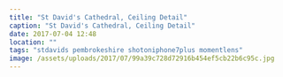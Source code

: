 ```yaml
---
title: "St David's Cathedral, Ceiling Detail"
caption: "St David's Cathedral, Ceiling Detail"
date: 2017-07-04 12:48
location: ""
tags: "stdavids pembrokeshire shotoniphone7plus momentlens"
image: /assets/uploads/2017/07/99a39c728d72916b454ef5cb22b6c95c.jpg
---
```

